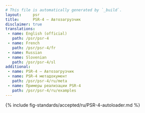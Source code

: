 ```yaml
---
# This file is automatically generated by `_build`.
layout:     psr
title:      PSR-4 — Автозагрузчик
disclaimer: true
translations:
 - name: English (official)
   path: /psr/psr-4
 - name: French
   path: /psr/psr-4/fr
 - name: Russian
 - name: Slovenian
   path: /psr/psr-4/sl
additional:
 - name: PSR-4 — Автозагрузчик
 - name: PSR-4 метадокумент
   path: /psr/psr-4/ru/meta
 - name: Примеры реализации PSR-4
   path: /psr/psr-4/ru/examples
---
```

{% include fig-standards/accepted/ru/PSR-4-autoloader.md %}
